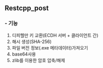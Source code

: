 ## Restcpp_post

### - 기능 

1. 디피헬만 키 교환(ECDH 서버 + 클라이언트 간)
2. 해시 생성(SHA-256)
3. 파일 버전 정보(.exe 메타데이터)가져오기
4. base64사용
5. zlib를 이용한 암호 압축/해제
